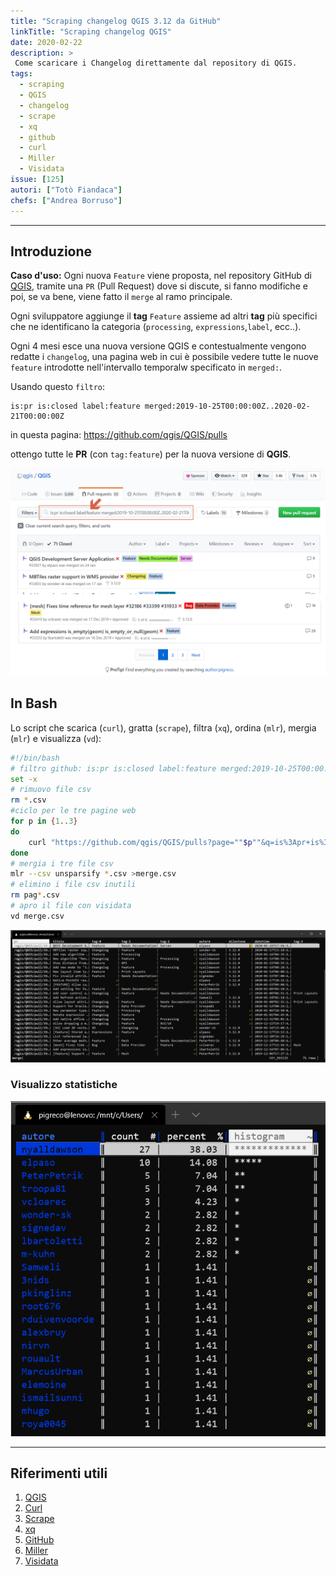 ```yaml
---
title: "Scraping changelog QGIS 3.12 da GitHub"
linkTitle: "Scraping changelog QGIS"
date: 2020-02-22
description: >
 Come scaricare i Changelog direttamente dal repository di QGIS.
tags:
  - scraping
  - QGIS
  - changelog
  - scrape
  - xq
  - github
  - curl
  - Miller
  - Visidata
issue: [125]
autori: ["Totò Fiandaca"]
chefs: ["Andrea Borruso"]
---
```


---

## Introduzione

**Caso d'uso:** Ogni nuova `Feature` viene proposta, nel repository GitHub di [QGIS](https://github.com/qgis/QGIS), tramite una `PR` (Pull Request) dove si discute, si fanno modifiche e poi, se va bene, viene fatto il `merge` al ramo principale.

Ogni sviluppatore aggiunge il **tag** `Feature` assieme ad altri **tag** più specifici che ne identificano la categoria (`processing`, `expressions`,`label`, ecc..).

Ogni 4 mesi esce una nuova versione QGIS e contestualmente vengono redatte i `changelog`, una pagina web in cui è possibile vedere tutte le nuove `feature` introdotte nell'intervallo temporalw specificato in `merged:`.

Usando questo `filtro`:

```
is:pr is:closed label:feature merged:2019-10-25T00:00:00Z..2020-02-21T00:00:00Z
```
in questa pagina: https://github.com/qgis/QGIS/pulls

ottengo tutte le **PR** (con `tag:feature`) per la nuova versione di **QGIS**.

![](./img_01.png)

## In Bash

Lo script che scarica (`curl`), gratta (`scrape`), filtra (`xq`), ordina (`mlr`), mergia (`mlr`) e visualizza (`vd`):

```bash
#!/bin/bash
# filtro github: is:pr is:closed label:feature merged:2019-10-25T00:00:00Z..2020-02-21T00:00:00Z 
set -x
# rimuovo file csv
rm *.csv
#ciclo per le tre pagine web
for p in {1..3}
do
    curl "https://github.com/qgis/QGIS/pulls?page=""$p""&q=is%3Apr+is%3Aclosed+label%3Afeature+merged%3A2019-10-25T00%3A00%3A00Z..2020-02-21T00%3A00%3A00Z&utf8=%E2%9C%93" | scrape -be ".pr-md-2"  |xq '.html.body.div[]|{pr:.a["@href"]?,titolo:.a["#text"]?,tag:[.span[1].a[]["#text"]?],autore:.div.span[0].a["#text"]?,milestone:.div.span[2]?.a["@aria-label"]?,datetime:.div.span[0]["relative-time"]["@datetime"]}' | mlr --j2c unsparsify >pag"$p".csv
done
# mergia i tre file csv
mlr --csv unsparsify *.csv >merge.csv
# elimino i file csv inutili
rm pag*.csv
# apro il file con visidata
vd merge.csv
```

![](./img_02.png)

### Visualizzo statistiche

![](./img_03.png)

---

## Riferimenti utili

1. [QGIS](https://qgis.org/it/site/)
2. [Curl](https://curl.haxx.se/)
3. [Scrape](https://github.com/aborruso/scrape-cli)
4. [xq](https://github.com/kislyuk/yq)
5. [GitHub](https://github.com/)
6. [Miller](https://github.com/johnkerl/miller)
7. [Visidata](http://visidata.org/man/)
